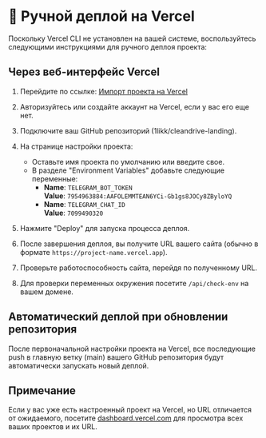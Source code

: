 # 🚀 Ручной деплой на Vercel

Поскольку Vercel CLI не установлен на вашей системе, воспользуйтесь следующими инструкциями для ручного деплоя проекта:

## Через веб-интерфейс Vercel

1. Перейдите по ссылке: [Импорт проекта на Vercel](https://vercel.com/import/git?s=https://github.com/1likk/cleandrive-landing)

2. Авторизуйтесь или создайте аккаунт на Vercel, если у вас его еще нет.

3. Подключите ваш GitHub репозиторий (1likk/cleandrive-landing).

4. На странице настройки проекта:
   - Оставьте имя проекта по умолчанию или введите свое.
   - В разделе "Environment Variables" добавьте следующие переменные:
     - **Name**: `TELEGRAM_BOT_TOKEN`  
       **Value**: `7954963884:AAFOLEMMTEAN6YCi-Gb1gs8JOCy8ZByloYQ`
     - **Name**: `TELEGRAM_CHAT_ID`  
       **Value**: `7099490320`

5. Нажмите "Deploy" для запуска процесса деплоя.

6. После завершения деплоя, вы получите URL вашего сайта (обычно в формате `https://project-name.vercel.app`).

7. Проверьте работоспособность сайта, перейдя по полученному URL.

8. Для проверки переменных окружения посетите `/api/check-env` на вашем домене.

## Автоматический деплой при обновлении репозитория

После первоначальной настройки проекта на Vercel, все последующие push в главную ветку (main) вашего GitHub репозитория будут автоматически запускать новый деплой.

## Примечание

Если у вас уже есть настроенный проект на Vercel, но URL отличается от ожидаемого, посетите [dashboard.vercel.com](https://dashboard.vercel.com) для просмотра всех ваших проектов и их URL.
